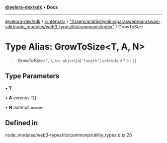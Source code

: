 [**@velora-dex/sdk**](../../../../README.md) • **Docs**

***

[@velora-dex/sdk](../../../../globals.md) / [\<internal\>](../../../README.md) / ["/Users/andriishymkiv/paraswap/paraswap-sdk/node\_modules/web3-types/lib/commonjs/index"](../README.md) / GrowToSize

# Type Alias: GrowToSize\<T, A, N\>

> **GrowToSize**\<`T`, `A`, `N`\>: `object`\[`A`\[`"length"`\] *extends* `N` ? `0` : `1`\]

## Type Parameters

• **T**

• **A** *extends* `T`[]

• **N** *extends* `number`

## Defined in

node\_modules/web3-types/lib/commonjs/utility\_types.d.ts:26
